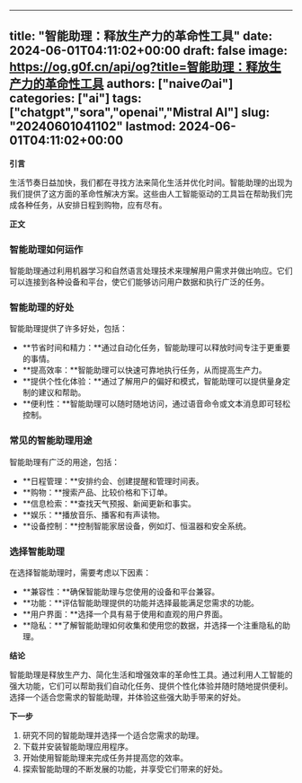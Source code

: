 
---
title: "智能助理：释放生产力的革命性工具"
date: 2024-06-01T04:11:02+00:00
draft: false
image: https://og.g0f.cn/api/og?title=智能助理：释放生产力的革命性工具
authors: ["naiveのai"]
categories: ["ai"]
tags: ["chatgpt","sora","openai","Mistral AI"]
slug: "20240601041102"
lastmod: 2024-06-01T04:11:02+00:00
---
**引言**

生活节奏日益加快，我们都在寻找方法来简化生活并优化时间。智能助理的出现为我们提供了这方面的革命性解决方案。这些由人工智能驱动的工具旨在帮助我们完成各种任务，从安排日程到购物，应有尽有。

**正文**

### 智能助理如何运作

智能助理通过利用机器学习和自然语言处理技术来理解用户需求并做出响应。它们可以连接到各种设备和平台，使它们能够访问用户数据和执行广泛的任务。

### 智能助理的好处

智能助理提供了许多好处，包括：

- **节省时间和精力：**通过自动化任务，智能助理可以释放时间专注于更重要的事情。
- **提高效率：**智能助理可以快速可靠地执行任务，从而提高生产力。
- **提供个性化体验：**通过了解用户的偏好和模式，智能助理可以提供量身定制的建议和帮助。
- **便利性：**智能助理可以随时随地访问，通过语音命令或文本消息即可轻松控制。

### 常见的智能助理用途

智能助理有广泛的用途，包括：

- **日程管理：**安排约会、创建提醒和管理时间表。
- **购物：**搜索产品、比较价格和下订单。
- **信息检索：**查找天气预报、新闻更新和事实。
- **娱乐：**播放音乐、播客和有声读物。
- **设备控制：**控制智能家居设备，例如灯、恒温器和安全系统。

### 选择智能助理

在选择智能助理时，需要考虑以下因素：

- **兼容性：**确保智能助理与您使用的设备和平台兼容。
- **功能：**评估智能助理提供的功能并选择最能满足您需求的功能。
- **用户界面：**选择一个具有易于使用和直观的用户界面。
- **隐私：**了解智能助理如何收集和使用您的数据，并选择一个注重隐私的助理。

**结论**

智能助理是释放生产力、简化生活和增强效率的革命性工具。通过利用人工智能的强大功能，它们可以帮助我们自动化任务、提供个性化体验并随时随地提供便利。选择一个适合您需求的智能助理，并体验这些强大助手带来的好处。

**下一步**

1. 研究不同的智能助理并选择一个适合您需求的助理。
2. 下载并安装智能助理应用程序。
3. 开始使用智能助理来完成任务并提高您的效率。
4. 探索智能助理的不断发展的功能，并享受它们带来的好处。